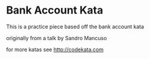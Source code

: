 Bank Account Kata
=================

This is a practice piece based off the bank account kata

originally from a talk by Sandro Mancuso

for more katas see http://codekata.com
